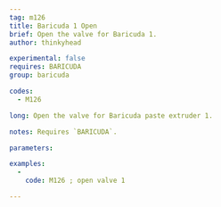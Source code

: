 ```yaml
---
tag: m126
title: Baricuda 1 Open
brief: Open the valve for Baricuda 1.
author: thinkyhead

experimental: false
requires: BARICUDA
group: baricuda

codes:
  - M126

long: Open the valve for Baricuda paste extruder 1.

notes: Requires `BARICUDA`.

parameters:

examples:
  -
    code: M126 ; open valve 1

---
```


